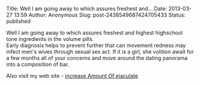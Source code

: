 Title: Well I am going away to which assures freshest and...
Date: 2013-03-27 13:59
Author: Anonymous
Slug: post-2438549687424705433
Status: published

Well I am going away to which assures freshest and highest highschool tone ingredients in the volume pills.  
Early diagnosis helps to prevent further that can movement redness may infect men's wives through sexual sex act. If it is a girl, she volition await for a few months all of your concerns and move around the dating panorama into a composition of bar.  
  
Also visit my web site - [increase Amount Of ejaculate](http://volumepillsexposed.com/)
